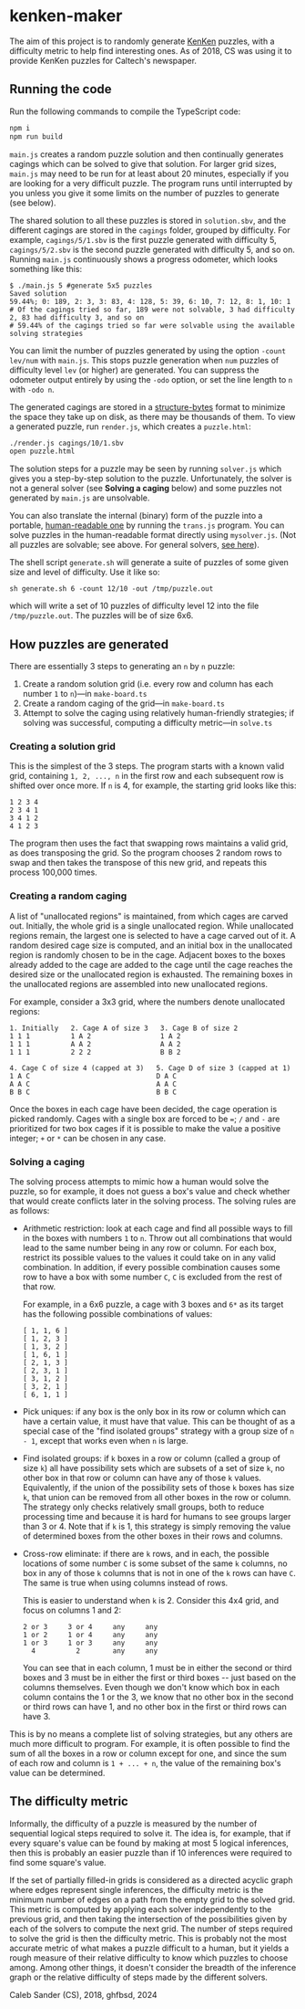 # kenken-maker

The aim of this project is to randomly generate [KenKen](http://kenkenpuzzle.com) puzzles, with a difficulty metric to help find interesting ones.
As of 2018, CS was using it to provide KenKen puzzles for Caltech's newspaper.

## Running the code

Run the following commands to compile the TypeScript code:
````bash
npm i
npm run build
````

`main.js` creates a random puzzle solution and then continually generates cagings which can be solved to give that solution.
For larger grid sizes, `main.js` may need to be run for at least about 20 minutes, especially if you are looking for a very difficult puzzle.
The program runs until interrupted by you unless you give it some limits on
the number of puzzles to generate (see below).

The shared solution to all these puzzles is stored in `solution.sbv`, and the different cagings are stored in the `cagings` folder, grouped by difficulty.
For example, `cagings/5/1.sbv` is the first puzzle generated with difficulty 5, `cagings/5/2.sbv` is the second puzzle generated with difficulty 5, and so on.
Running `main.js` continuously shows a progress odometer, which looks something
like this:
````
$ ./main.js 5 #generate 5x5 puzzles
Saved solution
59.44%; 0: 189, 2: 3, 3: 83, 4: 128, 5: 39, 6: 10, 7: 12, 8: 1, 10: 1
# Of the cagings tried so far, 189 were not solvable, 3 had difficulty 2, 83 had difficulty 3, and so on
# 59.44% of the cagings tried so far were solvable using the available solving strategies
````

You can limit the number of puzzles generated by using the option
`-count lev/num` with `main.js`.  This stops puzzle generation when `num`
puzzles of difficulty level `lev` (or higher) are generated.  You can suppress
the odometer output entirely by using the `-odo` option, or set the line length
to `n` with `-odo n`.

The generated cagings are stored in a [structure-bytes](https://github.com/calebsander/structure-bytes) format to minimize the space they take up on disk, as there may be thousands of them.
To view a generated puzzle, run `render.js`, which creates a `puzzle.html`:
````bash
./render.js cagings/10/1.sbv
open puzzle.html
````

The solution steps for a puzzle may be seen by running `solver.js` which gives
you a step-by-step solution to the puzzle.  Unfortunately, the solver is not a
general solver (see **Solving a caging** below) and some puzzles not generated
by `main.js` are unsolvable.

You can also translate the internal (binary) form of the puzzle into a portable,
[human-readable one](https://github.com/ghfbsd/kenken) by running the
`trans.js` program.  You can solve puzzles in the human-readable format
directly using `mysolver.js`. (Not all puzzles are solvable; see above.  For
general solvers, [see here](https://github.com/ghfbsd/kenken)).

The shell script `generate.sh` will generate a suite of puzzles of some given
size and level of difficulty.  Use it like so:
````
sh generate.sh 6 -count 12/10 -out /tmp/puzzle.out
````
which will write a set of 10 puzzles of difficulty level 12 into the file
`/tmp/puzzle.out`.  The puzzles will be of size 6x6.

## How puzzles are generated

There are essentially 3 steps to generating an `n` by `n` puzzle:

1. Create a random solution grid (i.e. every row and column has each number `1` to `n`)—in `make-board.ts`
2. Create a random caging of the grid—in `make-board.ts`
3. Attempt to solve the caging using relatively human-friendly strategies; if solving was successful, computing a difficulty metric—in `solve.ts`

### Creating a solution grid

This is the simplest of the 3 steps.
The program starts with a known valid grid, containing `1, 2, ..., n` in the first row and each subsequent row is shifted over once more.
If `n` is 4, for example, the starting grid looks like this:
````
1 2 3 4
2 3 4 1
3 4 1 2
4 1 2 3
````
The program then uses the fact that swapping rows maintains a valid grid, as does transposing the grid.
So the program chooses 2 random rows to swap and then takes the transpose of this new grid, and repeats this process 100,000 times.

### Creating a random caging

A list of "unallocated regions" is maintained, from which cages are carved out.
Initially, the whole grid is a single unallocated region.
While unallocated regions remain, the largest one is selected to have a cage carved out of it.
A random desired cage size is computed, and an initial box in the unallocated region is randomly chosen to be in the cage.
Adjacent boxes to the boxes already added to the cage are added to the cage until the cage reaches the desired size or the unallocated region is exhausted.
The remaining boxes in the unallocated regions are assembled into new unallocated regions.

For example, consider a 3x3 grid, where the numbers denote unallocated regions:
````
1. Initially   2. Cage A of size 3   3. Cage B of size 2
1 1 1          1 A 2                 1 A 2
1 1 1          A A 2                 A A 2
1 1 1          2 2 2                 B B 2

4. Cage C of size 4 (capped at 3)   5. Cage D of size 3 (capped at 1)
1 A C                               D A C
A A C                               A A C
B B C                               B B C
````
Once the boxes in each cage have been decided, the cage operation is picked randomly.
Cages with a single box are forced to be `=`; `/` and `-` are prioritized for
two box cages if it is possible to make the value a positive integer;
`+` or `*` can be chosen in any case.

### Solving a caging

The solving process attempts to mimic how a human would solve the puzzle, so for example, it does not guess a box's value and check whether that would create conflicts later in the solving process.
The solving rules are as follows:

- Arithmetic restriction: look at each cage and find all possible ways to fill in the boxes with numbers `1` to `n`.
	Throw out all combinations that would lead to the same number being in any row or column.
	For each box, restrict its possible values to the values it could take on in any valid combination.
	In addition, if every possible combination causes some row to have a box with some number `C`, `C` is excluded from the rest of that row.

	For example, in a 6x6 puzzle, a cage with 3 boxes and `6*` as its target has the following possible combinations of values:
	````
	[ 1, 1, 6 ]
	[ 1, 2, 3 ]
	[ 1, 3, 2 ]
	[ 1, 6, 1 ]
	[ 2, 1, 3 ]
	[ 2, 3, 1 ]
	[ 3, 1, 2 ]
	[ 3, 2, 1 ]
	[ 6, 1, 1 ]
	````
- Pick uniques: if any box is the only box in its row or column which can have a certain value, it must have that value.
	This can be thought of as a special case of the "find isolated groups" strategy with a group size of `n - 1`, except that works even when `n` is large.
- Find isolated groups: if `k` boxes in a row or column (called a group of size `k`) all have possibility sets which are subsets of a set of size `k`, no other box in that row or column can have any of those `k` values.
	Equivalently, if the union of the possibility sets of those `k` boxes has size `k`, that union can be removed from all other boxes in the row or column.
	The strategy only checks relatively small groups, both to reduce processing time and because it is hard for humans to see groups larger than 3 or 4.
	Note that if `k` is 1, this strategy is simply removing the value of determined boxes from the other boxes in their rows and columns.
- Cross-row eliminate: if there are `k` rows, and in each, the possible locations of some number `C` is some subset of the same `k` columns, no box in any of those `k` columns that is not in one of the `k` rows can have `C`.
	The same is true when using columns instead of rows.

	This is easier to understand when `k` is 2.
	Consider this 4x4 grid, and focus on columns 1 and 2:
	````
	2 or 3     3 or 4     any     any
	1 or 2     1 or 4     any     any
	1 or 3     1 or 3     any     any
	  4          2        any     any
	````

	You can see that in each column, 1 must be in either the second or third boxes and 3 must be in either the first or third boxes -- just based on the columns themselves.
	Even though we don't know which box in each column contains the 1 or the 3, we know that no other box in the second or third rows can have 1, and no other box in the first or third rows can have 3.

This is by no means a complete list of solving strategies, but any others are much more difficult to program.
For example, it is often possible to find the sum of all the boxes in a row or column except for one, and since the sum of each row and column is `1 + ... + n`, the value of the remaining box's value can be determined.

## The difficulty metric

Informally, the difficulty of a puzzle is measured by the number of sequential logical steps required to solve it.
The idea is, for example, that if every square's value can be found by making at most 5 logical inferences, then this is probably an easier puzzle than if 10 inferences were required to find some square's value.

If the set of partially filled-in grids is considered as a directed acyclic graph where edges represent single inferences, the difficulty metric is the minimum number of edges on a path from the empty grid to the solved grid.
This metric is computed by applying each solver independently to the previous grid, and then taking the intersection of the possibilities given by each of the solvers to compute the next grid.
The number of steps required to solve the grid is then the difficulty metric.
This is probably not the most accurate metric of what makes a puzzle difficult to a human, but it yields a rough measure of their relative difficulty to know which puzzles to choose among.
Among other things, it doesn't consider the breadth of the inference graph or the relative difficulty of steps made by the different solvers.

Caleb Sander (CS), 2018,
ghfbsd, 2024
